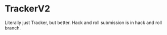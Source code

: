 # TrackerV2

Literally just Tracker, but better. Hack and roll submission is in hack and roll branch.
